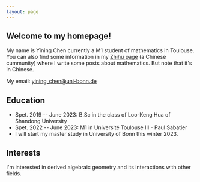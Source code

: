 ```yaml
---
layout: page
---
```


## Welcome to my homepage!

My name is Yining Chen currently a M1 student of mathematics in Toulouse. You can also find some information in my [Zhihu page](https://www.zhihu.com/people/ruo-ru-12-16) (a Chinese cummunity) where I write some posts about mathematics. But note that it's in Chinese.

My email: yining_chen@uni-bonn.de

## Education

* Spet. 2019 -- June 2023: B.Sc in the class of Loo-Keng Hua of Shandong University
* Spet. 2022 -- June 2023: M1 in Université Toulouse III - Paul Sabatier
* I will start my master study in University of Bonn this winter 2023.

## Interests
I'm interested in derived algebraic geometry and its interactions with other fields.
